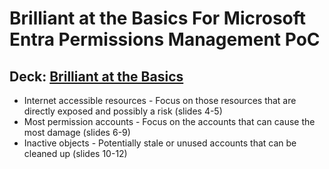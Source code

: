 # Brilliant at the Basics For Microsoft Entra Permissions Management PoC

## Deck: [Brilliant at the Basics](./03-MEPM_PoC_Brilliant_at_the_Basics.pptx)

- Internet accessible resources - Focus on those resources that are directly exposed and possibly a risk (slides 4-5)
- Most permission accounts - Focus on the accounts that can cause the most damage (slides 6-9)
- Inactive objects - Potentially stale or unused accounts that can be cleaned up (slides 10-12)
